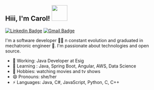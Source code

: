 ## Hiii, I'm Carol! <img src="https://media.giphy.com/media/mGcNjsfWAjY5AEZNw6/giphy.gif" width="50">

[![Linkedin Badge](https://img.shields.io/badge/-Ana_Caroline-blue?style=flat-square&logo=Linkedin&logoColor=white&link=https://www.linkedin.com/in/ana-caroline-dantas/)](https://www.linkedin.com/in/ana-caroline-dantas/) [![Gmail Badge](https://img.shields.io/badge/-carolinedantas.sd@gmail.com-c14438?style=flat-square&logo=Gmail&logoColor=white&link=mailto:carolinedantas.sd@gmail.com)](mailto:carolinedantas.sd@gmail.com)

I'm a software developer 👩‍💻 n constant evolution and graduated in mechatronic engineer :robot:. I'm passionate about technologies and open source.

- 🔭 Working: Java Developer at Esig
- 🌱 Learning : Java, Spring Boot, Angular, AWS, Data Science
- 💬 Hobbies: watching movies and tv shows
- 😄 Pronouns: she/her
- ⚡ Languages: Java, C#, JavaScript, Python, C, C++
